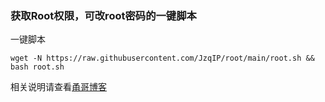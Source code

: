 ### 获取Root权限，可改root密码的一键脚本

一键脚本
```
wget -N https://raw.githubusercontent.com/JzqIP/root/main/root.sh && bash root.sh
```

相关说明请查看[甬哥博客](https://ygkkk.blogspot.com/2022/02/githubvpsrootrooteuservhax.html)


